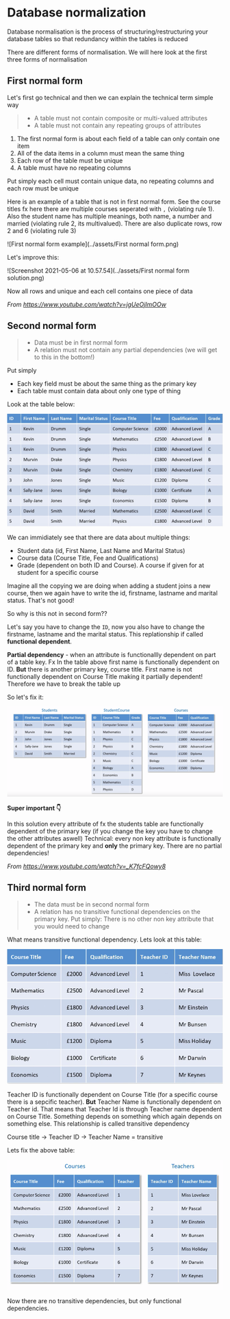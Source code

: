 # Database normalization

Database normalisation is the process of structuring/restructuring your database tables so that redundancy within the tables is reduced



There are different forms of normalisation. We will here look at the first three forms of normalisation



## First normal form

Let's first go technical and then we can explain the technical term simple way

> - A table must not contain composite or multi-valued attributes
> - A table must not contain any repeating groups of attributes



1. The first normal form is about each field of a table can only contain one item
2. All of the data items in a column must mean the same thing
3. Each row of the table must be unique
4. A table must have no repeating columns



Put simply each cell must contain unique data, no repeating columns and each row must be unique



Here is an example of a table that is not in first normal form. See the course titles fx here there are multiple courses seperated with `,` (violating rule 1). Also the student name has multiple meanings, both name, a number and married (violating rule 2, its multivalued). There are also duplicate rows, row 2 and 6 (violating rule 3)

![First normal form example](../assets/First normal form.png)



Let's improve this:

![Screenshot 2021-05-06 at 10.57.54](../assets/First normal form solution.png)

Now all rows and unique and each cell contains one piece of data



*From https://www.youtube.com/watch?v=jgUeOjImOOw*





## Second normal form

> - Data must be in first normal form
> - A relation must not contain any partial dependencies (we will get to this in the bottom!)



Put simply

- Each key field must be about the same thing as the primary key
- Each table must contain data about only one type of thing



Look at the table below:

![Screenshot 2021-05-06 at 12.35.21](../assets/second-normal-form.png)

We can immidiately see that there are data about multiple things:

- Student data (id, First Name, Last Name and Marital Status)
- Course data (Course Title, Fee and Qualifications)
- Grade (dependent on both ID and Course). A course if given for at student for a specific course

Imagine all the copying we are doing when adding a student joins a new course, then we again have to write the id, firstname, lastname and marital status. That's not good! 

So why is this not in second form??

Let's say you have to change the `ID`, now you also have to change the firstname, lastname and the marital status. This replationship if called **functional dependent**. 

**Partial dependency** - when an attribute is functionallly dependent on part of a table key. Fx In the table above first name is functionally dependent on ID. **But** there is another primary key, course title. First name is not functionally dependent on Course Title making it partially dependent! Therefore we have to break the table up



So let's fix it:

![Second normal form solution](../assets/second-normal-form-solution.png)

**Super important 👇**

In this solution every attribute of fx the students table are functionally dependent of the primary key (if you change the key you have to change the other attributes aswell) Technical: every non key attribute is functionally dependent of the primary key and **only** the primary key. There are no partial dependencies!



*From https://www.youtube.com/watch?v=_K7fcFQowy8*



## Third normal form

> - The data must be in second normal form
> - A relation has no transitive functional dependencies on the primary key. Put simply: There is no other non key attribute that you would need to change



What means transitive functional dependency. Lets look at this table:

![Third normal form](../assets/third-normal-form.png)

Teacher ID is functionally dependent on Course Title (for a specific course there is a sepcific teacher). **But** Teacher Name is functionally dependent on Teacher id. That means that Teacher Id is through Teacher name dependent on Course Title. Something depends on something which again depends on something else. This relationship is called transitive dependency

Course title → Teacher ID → Teacher Name = transitive 



Lets fix the above table:

![Third normal form solution](../assets/third-normal-form-solution.png)

Now there are no transitive dependencies, but only functional dependencies. 